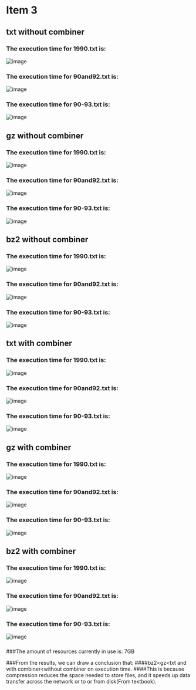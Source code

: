 Item 3
====================
## txt without combiner

### The execution time for 1990.txt is:
 ![image](https://github.com/sliu102/ITMD521/blob/master/week07/Item1/90.jpeg)
### The execution time for 90and92.txt is:
![image](https://github.com/sliu102/ITMD521/blob/master/week07/Item1/9092.jpeg)
### The execution time for 90-93.txt is:
![image](https://github.com/sliu102/ITMD521/blob/master/week07/Item1/90-93.jpeg)

## gz without combiner
### The execution time for 1990.txt is:
 ![image](https://github.com/sliu102/ITMD521/blob/master/week07/item3/90wogz.jpeg)
### The execution time for 90and92.txt is:
![image](https://github.com/sliu102/ITMD521/blob/master/week07/item3/90and92wogz.jpeg)
### The execution time for 90-93.txt is:
![image](https://github.com/sliu102/ITMD521/blob/master/week07/item3/90-93wogz.jpeg)

## bz2 without combiner
### The execution time for 1990.txt is:
 ![image](https://github.com/sliu102/ITMD521/blob/master/week07/item3/1990wobz.jpeg)
### The execution time for 90and92.txt is:
![image](https://github.com/sliu102/ITMD521/blob/master/week07/item3/90and92wobz2.jpeg)
### The execution time for 90-93.txt is:
![image](https://github.com/sliu102/ITMD521/blob/master/week07/item3/90-93wobz2.jpeg)


## txt with combiner
### The execution time for 1990.txt is:
 ![image](https://github.com/sliu102/ITMD521/blob/master/week07/item2/1990.jpeg)
### The execution time for 90and92.txt is:
![image](https://github.com/sliu102/ITMD521/blob/master/week07/item2/90and92.jpeg)
### The execution time for 90-93.txt is:
![image](https://github.com/sliu102/ITMD521/blob/master/week07/item2/90-93.jpeg)

## gz with combiner
### The execution time for 1990.txt is:
 ![image](https://github.com/sliu102/ITMD521/blob/master/week07/item3/90gz.jpeg)
### The execution time for 90and92.txt is:
![image](https://github.com/sliu102/ITMD521/blob/master/week07/item3/90and92gz.jpeg)
### The execution time for 90-93.txt is:
![image](https://github.com/sliu102/ITMD521/blob/master/week07/item3/90-93gz.jpeg)

## bz2 with combiner
### The execution time for 1990.txt is:
 ![image](https://github.com/sliu102/ITMD521/blob/master/week07/item3/1990bz2.jpeg)
### The execution time for 90and92.txt is:
![image](https://github.com/sliu102/ITMD521/blob/master/week07/item3/90and92bz2.jpeg)
### The execution time for 90-93.txt is:
![image](https://github.com/sliu102/ITMD521/blob/master/week07/item3/90-93bz2.jpeg)

### 
###The amount of resources currently in use is: 7GB

###From the results, we can draw a conclusion that:
####bz2<gz<txt and with combiner<without combiner on execution time.
####This is because compression reduces the space needed to store files, and it speeds up data transfer across the network or to or from disk(From textbook). 
